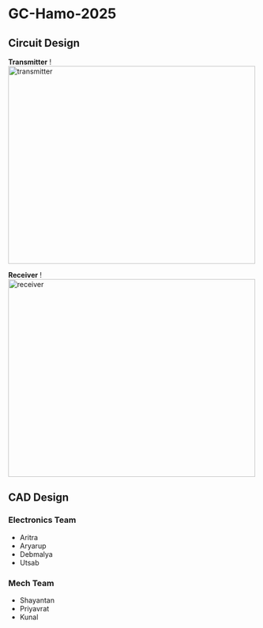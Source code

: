 # GC-Hamo-2025
## Circuit Design
**Transmitter**
!<img src="https://github.com/user-attachments/assets/4c6a9c29-6b01-4fc4-8c13-8a172d1354a8" alt="transmitter" width="500" height="400">

**Receiver**
!<img src="https://github.com/user-attachments/assets/46ef63b6-c921-4def-96e4-1a4b449cd5ef" alt="receiver" width="500" height="400">

## CAD Design
### Electronics Team
- Aritra
- Aryarup
- Debmalya
- Utsab
### Mech Team
- Shayantan
- Priyavrat
- Kunal
